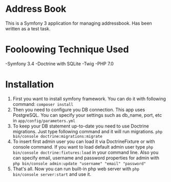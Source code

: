 Address Book
==========

This is a  Symfony 3 application for managing addressbook. Has been written as a test task.

Fooloowing Technique Used
=========================

-Symfony 3.4
-Doctrine with SQLite
-Twig
-PHP 7.0

Installation
============

1. First you want to install symfony framework. You can do it with following command:
```composer install```
2. Then you need to configure you DB connection. This app uses PostgreSQL. You can specify your settings such as db_name, port, etc in ```app/config/parameters.yml```
3. To keep your DB statement up-to-date you need to use Doctrine migrations. Just type following command and it will run migrations.
```php bin/console doctrine:migrations:migrate```
4. To insert first admin user you can load it via DoctrineFixture or with console command. If you want to load default admin user type ```php bin/console doctrine:fixtures:load``` in your command line. Also you can specify email, username and password properties for admin with ```php bin/console admin:update "username" "email" "password"```
5. That's all. Now you can run built-in php web server with ```php bin/console server:start``` and use it.
